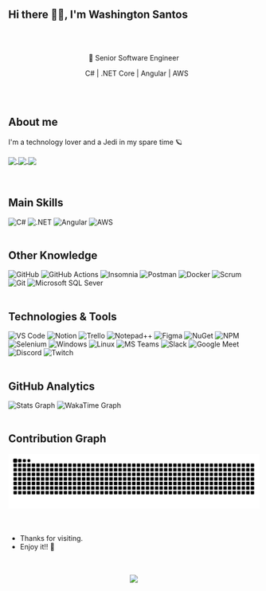 <h2>Hi there 👋🏽, I'm Washington Santos</h2>

<br>
<br>

<div align="center">
  <p>📌 Senior Software Engineer</p>
  <p>&nbsp;&nbsp;&nbsp;C# | .NET Core | Angular | AWS</p>
</div>

<br>
<br>

<h2>About me</h2>
<div>
  <p>I'm a technology lover and a Jedi in my spare time 🪐</p>
</div>

<div>
  <a href="mailto:washingtonsbs@gmail.com" target="_blank">
    <img align="center" src="https://img.shields.io/badge/-Gmail-c14438?style=for-the-badge;padding:10px;&logo=Gmail&logoColor=white"/>
  </a>
  <a href="https://www.linkedin.com/in/WashingtonSBS/" target="_blank">
    <img align="center" src="https://img.shields.io/badge/-LinkedIn-blue?style=for-the-badge;padding:10px;&logo=Linkedin&logoColor=white"/>
  </a>
  <a href="https://github.com/WashingtonSBS" target="_blank">
    <img align="center" src="https://img.shields.io/badge/-Github-000?style=for-the-badge;padding:10px;&logo=Github&logoColor=white"/>
  </a>
</div>

<br>
<br>

<h2>Main Skills</h2>
<div style="display:inline-block;">
  <img alt="C#" src="https://img.shields.io/badge/C%23-239120?style=for-the-badge;padding:10px;&logo=c-sharp&logoColor=white"/>
  <img alt=".NET" src="https://img.shields.io/badge/.NET-512BD4?style=for-the-badge;padding:10px;&logo=dotnet&logoColor=white"/>
  <img alt="Angular" src="https://img.shields.io/badge/Angular-DD0031?style=for-the-badge;padding:10px;&logo=angular&logoColor=white"/>
  <img alt="AWS" src="https://img.shields.io/badge/Amazon_AWS-232F3E?style=for-the-badge;padding:10px;&logo=amazon-aws&logoColor=white"/>
</div>

<br>
<br>

<h2>Other Knowledge</h2>
<div style="display:inline-block;">
  <img alt="GitHub" src="https://img.shields.io/badge/-GitHub-181717?style=for-the-badge;padding:10px;&logo=github"/>
  <img alt="GitHub Actions" src="https://img.shields.io/badge/GitHub_Actions-2088FF?style=for-the-badge;padding:10px;&logo=github-actions&logoColor=white"/>
  <img alt="Insomnia" src="https://img.shields.io/badge/Insomnia-5849be?style=for-the-badge;padding:10px;&logo=Insomnia&logoColor=white"/>
  <img alt="Postman" src="https://img.shields.io/badge/Postman-FF6C37?style=for-the-badge;padding:10px;&logo=Postman&logoColor=white"/>
  <img alt="Docker" src="https://img.shields.io/badge/Docker-2CA5E0?style=for-the-badge;padding:10px;&logo=docker&logoColor=white"/>
  <img alt="Scrum" src="https://img.shields.io/badge/Scrum-FF3300?style=for-the-badge;padding:10px;"/>
  <img alt="Git" src="https://img.shields.io/badge/Git-F05032?style=for-the-badge;padding:10px;&logo=git&logoColor=white"/>
  <img alt="Microsoft SQL Sever" src="https://img.shields.io/badge/Microsoft%20SQL%20Sever-CC2927?style=for-the-badge;padding:10px;logo=microsoft%20sql%20server&logoColor=white"/>
</div>

<br>
<br>

<h2>Technologies & Tools</h2>
<div style="display:inline-block;">
  <img alt="VS Code" src="https://img.shields.io/badge/Visual_Studio_Code-0078D4?style=for-the-badge;padding:10px;&logo=visual%20studio%20code&logoColor=white"/>
  <img alt="Notion" src="https://img.shields.io/badge/Notion-000000?style=for-the-badge;padding:10px;&logo=notion&logoColor=white"/>
  <img alt="Trello" src="https://img.shields.io/badge/Trello-0052CC?style=for-the-badge;padding:10px;&logo=trello&logoColor=white"/>
  <img alt="Notepad++" src="https://img.shields.io/badge/Notepad++-90E59A.svg?style=for-the-badge;padding:10px;&logo=notepad%2B%2B&logoColor=black"/>
  <img alt="Figma" src="https://img.shields.io/badge/Figma-F24E1E?style=for-the-badge;padding:10px;&logo=figma&logoColor=white"/>
  <img alt="NuGet" src="https://img.shields.io/badge/NuGet-004880?style=for-the-badge;padding:10px;&logo=nuget&logoColor=white"/>
  <img alt="NPM" src="https://img.shields.io/badge/npm-CB3837?style=for-the-badge;padding:10px;&logo=npm&logoColor=white"/>
  <img alt="Selenium" src="https://img.shields.io/badge/Selenium-43B02A?style=for-the-badge;padding:10px;&logo=Selenium&logoColor=white"/>
  <img alt="Windows" src="https://img.shields.io/badge/Windows-0078D6?style=for-the-badge;padding:10px;&logo=windows&logoColor=white"/>
  <img alt="Linux" src="https://img.shields.io/badge/Linux-FCC624?style=for-the-badge;padding:10px;&logo=linux&logoColor=black"/>
  <img alt="MS Teams" src="https://img.shields.io/badge/Microsoft_Teams-6264A7?style=for-the-badge;padding:10px;&logo=microsoft-teams&logoColor=white"/>
  <img alt="Slack" src="https://img.shields.io/badge/Slack-4A154B?style=for-the-badge;padding:10px;&logo=slack&logoColor=white"/>
  <img alt="Google Meet" src="https://img.shields.io/badge/Google%20Meet-32A350?style=for-the-badge;padding:10px;&logo=google-meet&logoColor=white"/>
  <img alt="Discord" src="https://img.shields.io/badge/Discord-7289DA?style=for-the-badge;padding:10px;&logo=discord&logoColor=white"/>
  <img alt="Twitch" src="https://img.shields.io/badge/Twitch-9146FF?style=for-the-badge;padding:10px;&logo=twitch&logoColor=white"/>
</div>

<br>
<br>

<h2>GitHub Analytics</h2>
<div style="display:inline-block;" align="center">
  <a href="https://github.com/WashingtonSBS" style="text-decoration:none;">
    <img src="https://github-readme-washingtonsbs.vercel.app/api?theme=catppuccin_mocha&hide_border=true&hide_title=true&hide_rank=false&rank_icon=github&show_icons=true&disable_animations=false&include_all_commits=true&count_private=true&username=washingtonsbs&locale=en" height="150" alt="Stats Graph"/>
  </a>
  <a href="https://github.com/WashingtonSBS" style="text-decoration:none;">
    <img src="https://github-readme-washingtonsbs.vercel.app/api/wakatime?theme=catppuccin_mocha&hide_border=true&hide_title=true&layout=compact&langs_count=10&range=all_time&username=washingtonsbs" height="150" alt="WakaTime Graph"/>
  </a>
</div>

<br>
<br>

<h2>Contribution Graph</h2>
<div align="center">
  <picture>
    <source media="(prefers-color-scheme: dark)" srcset="https://raw.githubusercontent.com/WashingtonSBS/WashingtonSBS/output/github-contribution-grid-snake-dark.svg">
    <source media="(prefers-color-scheme: light)" srcset="https://raw.githubusercontent.com/WashingtonSBS/WashingtonSBS/output/github-contribution-grid-snake.svg">
    <img alt="Contribution Grid Snake Animation" src="https://raw.githubusercontent.com/WashingtonSBS/WashingtonSBS/output/github-contribution-grid-snake.svg">
  </picture>
</div>

<br>
<br>

<ul>
  <li>Thanks for visiting.</li>
  <li>Enjoy it!! 🚀</li>
</ul>

<br>
<br>

<div align="center">
  <img src="https://visitor-badge.laobi.icu/badge?page_id=washingtonsbs.washingtonsbs&left_text=My%20Page%20Visitors&format=true"/>
</div>
